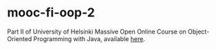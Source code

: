 # mooc-fi-oop-2

Part II of University of Helsinki Massive Open Online Course on Object-Oriented Programming with Java, available [here](https://moocfi.github.io/courses/2013/programming-part-2/).